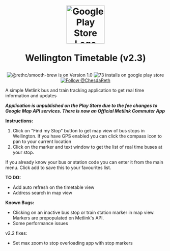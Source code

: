 <h1 align="center">
 <img height="120" alt="Google Play Store Logo" src="https://i.imgur.com/UidliTe.png">
 
Wellington Timetable (v2.3)
</h1>

<p align="center">
<img src="https://img.shields.io/badge/version-2.3-red" alt="@rethc/smooth-brew is on Version 1.0" />
 <img src="https://img.shields.io/badge/installs-73-orange" alt="73 installs on google play store" />
  <a href="https://twitter.com/intent/follow?screen_name=ChesdaReth">
    <img src="https://img.shields.io/twitter/follow/ChesdaReth?label=ChesdaReth&style=social" alt="Follow @ChesdaReth" />
  </a>
</p>


A simple Metlink bus and train tracking application to get real time information and updates

***Application is  unpublished on the Play Store due to the fee changes to Google Map API services. There is now an Official Metlink Commuter App***


**Instructions:**

 1. Click on "Find my Stop" button to get map view of bus stops in
    Wellington. If you have GPS enabled you can click the compass icon
    to pan to your current location 
 2. Click on the marker and text window to get the list of real time buses at your stop.

If you already know your bus or station code you can enter it from the main menu. Click add to save this to your favourites list.

**TO DO:**
 - Add auto refresh on the timetable view 
 - Address search in map view

**Known Bugs:**
 - Clicking on an inactive bus stop or train station marker in map view. Markers are prepopulated on Metlink's API.
 - Some performance issues

v2.2 fixes:
 - Set max zoom to stop overloading app with stop markers

